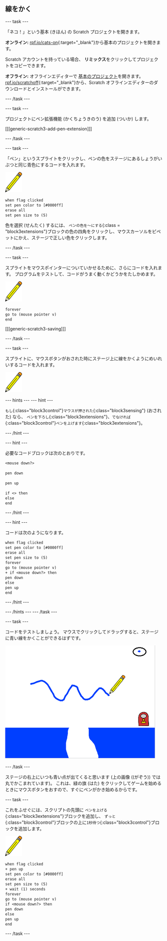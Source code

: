 ## 線をかく

\--- task \---

「ネコ！」という基本 (きほん) の Scratch プロジェクトを開きます。

**オンライン:** [rpf.io/cats-on](http://rpf.io/cats-on){:target="_blank"}から基本のプロジェクトを開きます。

Scratch アカウントを持っている場合、 **リミックス**をクリックしてプロジェクトをコピーできます。

**オフライン:** オフラインエディターで [基本のプロジェクト](http://rpf.io/p/en/cats-go)を開きます。 [rpf.io/scratchoff](http://rpf.io/scratchoff){:target="_blank"}から、Scratch オフラインエディターのダウンロードとインストールができます。

\--- /task \---

\--- task \---

プロジェクトにペン拡張機能 (かくちょうきのう) を追加 (ついか) します。

[[[generic-scratch3-add-pen-extension]]]

\--- /task \---

\--- task \---

「ペン」というスプライトをクリックし、ペンの色をステージにあるしょうがいぶつと同じ青色にするコードを入れます。

![ペンスプライト](images/pen-sprite.png)

```blocks3
when flag clicked
set pen color to [#0000ff]
erase all
set pen size to (5)
```

色を選択 (せんたく) するには、 `ペンの色を〜にする`{:class = "block3extensions"}ブロックの色の四角をクリックし、マウスカーソルをピペットにかえ、ステージで正しい色をクリックします。

\--- /task \---

\--- task \---

スプライトをマウスポインターについていかせるために、さらにコードを入れます。 プログラムをテストして、コードがうまく動くかどうかをたしかめます。

![ペンスプライト](images/pen-sprite.png)

```blocks3
forever
go to (mouse pointer v)
end
```

[[[generic-scratch3-saving]]]

\--- /task \---

\--- task \---

スプライトに、マウスボタンがおされた時にステージ上に線をかくようにめいれいするコードを入れます。

![ペンスプライト](images/pen-sprite.png)

\--- hints \--- \--- hint \---

`もし`{:class="block3control"}`マウスが押された`{:class="block3sensing"} (おされた) なら、 `ペンを下ろし`{:class="block3extensions"}、`でなければ`{:class="block3control"}`ペンを上げます`{:class="block3extensions"}。

\--- /hint \---

\--- hint \---

必要なコードブロックは次のとおりです。

```blocks3
<mouse down?>

pen down

pen up

if <> then
else
end
```

\--- /hint \---

\--- hint \---

コードは次のようになります。

```blocks3
when flag clicked
set pen color to [#0000ff]
erase all
set pen size to (5)
forever
go to (mouse pointer v)
+ if <mouse down?> then
pen down
else
pen up
end
```

\--- /hint \---

\--- /hints \--- \--- /task \---

\--- task \---

コードをテストしましょう。 マウスでクリックしてドラッグすると、ステージに青い線をかくことができるはずです。

![線をかく](images/draw-a-line.png)

\--- /task \---

ステージの右上にいつも青い点が出てくると思います (上の画像 ((がぞう)) では丸でかこまれています)。 これは、緑の旗 (はた) をクリックしてゲームを始めるときにマウスボタンをおすので、すぐにペンがかき始めるからです。

\--- task \---

これをふせぐには、スクリプトの先頭に `ペンを上げる`{:class="block3extensions"}ブロックを追加し、 `ずっと`{:class="block3control"}ブロックの上に`1秒待つ`{:class="block3control"}ブロックを追加します。

![ペンスプライト](images/pen-sprite.png)

```blocks3
when flag clicked
+ pen up
set pen color to [#0000ff]
erase all
set pen size to (5)
+ wait (1) seconds
forever
go to (mouse pointer v)
if <mouse down?> then
pen down
else
pen up
end
```

\--- /task \---